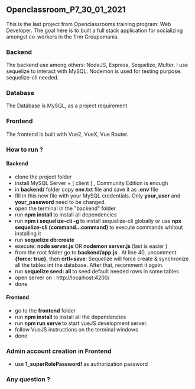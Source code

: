 ## Openclassroom_P7_30_01_2021

This is the last project from Openclassrooms training program: Web Developer.
The goal here is to built a full stack application for socializing amongst co-workers
in the firm Groupomania.

### Backend
The backend use among others: NodeJS, Express, Sequelize, Multer.
I use sequelize to interact with MySQL. Nodemon is used for testing purpose.
sequelize-cli needed.
### Database 
The Database is MySQL, as a project requirement
### Frontend 
The frontend is built with Vue2, VueX, Vue Router.

### How to run ?

#### Backend
- clone the project folder
- install MySQL Server + [ client ] , Community Edition is enough
- in <b>backend/</b> folder copy <b>env.txt</b> file and save it as <b>.env</b> file
- fill in this new file with your MySQL credentials. Only <b>your_user</b> and <b>your_password</b> need to be changed.
- open the terminal in the "backend" folder
- run <b> npm install </b> to install all dependencies
- run <b> npm i sequelize-cli -g </b>  to install sequelize-cli globally or use <b> npx sequelize-cli (command...command) </b> to execute commands whitout installing it
- run <b> sequelize db:create </b>
- execute: <b> node server.js</b> OR <b> nodemon server.js </b> (last is easier )
- from the root folder go to <b> backend/app.js </b>.
  At line 40, uncomment <b>{force: true}</b>, then <b>crtl+save</b>: Sequelize will force create & synchronize all the tables int the database. 
  After that, recomment it again.
- run <b> sequelize seed: all </b> to seed default needed rows in some tables
- open server on : http://localhost:4200/
- done

#### Frontend
- go to the <b/> frontend</b> folder
- run <b> npm install </b> to install all the dependencies
- run <b> npm run serve </b> to start vueJS development server.
- follow VueJS instructions on the terminal windows
- done

### Admin account creation in Frontend
- use  <b> 1_superRolePassword! </b> as authorization password

### Any question ? 
